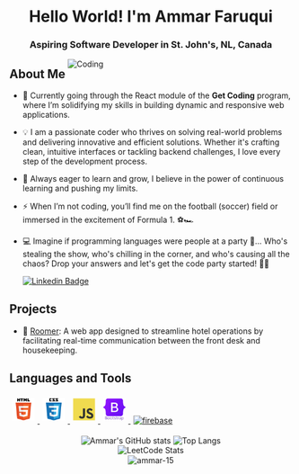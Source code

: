 <h1 align="center">Hello World! I'm Ammar Faruqui</h1>  
<h3 align="center">Aspiring Software Developer in St. John's, NL, Canada</h3>
<img align="right" style="margin: 20px border-radius:10px;" alt="Coding" width="400" src="https://github.com/user-attachments/assets/ea7edfeb-691f-4099-8edf-ea80230b1917">


## About Me

- 🚀 Currently going through the React module of the **Get Coding** program, where I’m solidifying my skills in building dynamic and responsive web applications.
  
- 💡 I am a passionate coder who thrives on solving real-world problems and delivering innovative and efficient solutions. Whether it's crafting clean, intuitive interfaces or tackling backend challenges, I love every step of the development process.
  
- 🧠 Always eager to learn and grow, I believe in the power of continuous learning and pushing my limits.

- ⚡ When I’m not coding, you’ll find me on the football (soccer) field or immersed in the excitement of Formula 1. ⚽🏎️

- 💻 Imagine if programming languages were people at a party 🕺... Who's stealing the show, who's chilling in the corner, and who's causing all the chaos? Drop your answers and let's get the code party started! 🎉🤖

  [![Linkedin Badge](https://img.shields.io/badge/-LinkedIn-0e76a8?style=flat-square&logo=Linkedin&logoColor=white)](https://www.linkedin.com/in/ammarfaruqui/)


## Projects

- 🏨 [Roomer](https://roomer1-demo.web.app/): A web app designed to streamline hotel operations by facilitating real-time communication between the front desk and housekeeping.

## Languages and Tools

<p align="left">
  <a href="https://developer.mozilla.org/en-US/docs/Web/HTML" target="_blank" rel="noreferrer"> 
    <img src="https://raw.githubusercontent.com/devicons/devicon/master/icons/html5/html5-original-wordmark.svg" alt="html5" width="40" height="40" style="padding: 5px;" /> 
  </a> 

  <a href="https://developer.mozilla.org/en-US/docs/Web/CSS" target="_blank" rel="noreferrer"> 
    <img src="https://raw.githubusercontent.com/devicons/devicon/master/icons/css3/css3-original-wordmark.svg" alt="css3" width="40" height="40" style="padding: 5px;" /> 
  </a> 

  <a href="https://developer.mozilla.org/en-US/docs/Web/JavaScript" target="_blank" rel="noreferrer"> 
    <img src="https://raw.githubusercontent.com/devicons/devicon/master/icons/javascript/javascript-original.svg" alt="javascript" width="40" height="40" style="padding: 5px;" /> 
  </a> 

  <a href="https://getbootstrap.com/" target="_blank" rel="noreferrer"> 
    <img src="https://raw.githubusercontent.com/devicons/devicon/master/icons/bootstrap/bootstrap-original-wordmark.svg" alt="bootstrap" width="40" height="40" style="padding: 5px;" /> 
  </a> 

  <a href="https://firebase.google.com/" target="_blank" rel="noreferrer"> 
    <img src="https://www.vectorlogo.zone/logos/firebase/firebase-icon.svg" alt="firebase" width="40" height="40" style="padding: 5px;" /> 
  </a>
</p>


<div align="center">
  <img src="https://github-readme-stats.vercel.app/api?username=ammar-15&show_icons=true&theme=synthwave" alt="Ammar's GitHub stats" width="46%"/>
  <img src="https://github-readme-stats.vercel.app/api/top-langs?username=ammar-15&show_icons=true&theme=tokyonight&locale=en&layout=compact" alt="Top Langs" width="28%"/>
</div>

<div align="center">
  <img src="https://leetcard.jacoblin.cool/ammukuul15?theme=dark&ext=activity" alt="LeetCode Stats" />
</div>
<div align="center">
  <img align="center" src="https://github-readme-streak-stats.herokuapp.com/?user=ammar-15&theme=dark" alt="ammar-15" />
</div>
